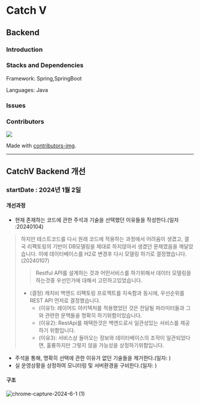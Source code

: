 # Catch V 

## Backend

### Introduction

### Stacks and Dependencies
Framework: Spring,SpringBoot
 
Languages: Java

### Issues

### Contributors

<!-- Copy-paste in your Readme.md file -->

<a href = "https://github.com/Tanu-N-Prabhu/Python/graphs/contributors">
  <img src = "https://contrib.rocks/image?repo=gangfunction/catchvbackend"/>
</a>

Made with [contributors-img](https://contrib.rocks).

---
## CatchV Backend 개선 
### startDate : 2024년 1월 2일
#### 개선과정
- 현재 존재하는 코드에 관한 주석과 기술을 선택했던 이유들을 작성한다.(일자 :20240104)
>   하지만 테스트코드를 다시 원래 코드에 적용하는 과정에서 어려움이 생겼고, 결국 리팩토링의 기반이 DB모델링을 제대로 하지않아서 생겼던 문제였음을 깨달았습니다. 이에 데이터베이스를 H2로 변경후 다시 모델링 하기로 결정했습니다. (20240107)
>> Restful API를 설계하는 것과 어떤서비스를 하기위해서 데이터 모델링을 하는것중 우선인가에 대해서 고민하고있었습니다.
> - (결정) 캐치비 백엔드 리팩토링 프로젝트를 지속함과 동시에,  우선순위를 REST API 먼저로 결정했습니다.
>   - (이유1): 레이어드 아키텍처를 적용했었던 것은 전달될 파라미터들과 그와 관련한 문맥들을 명확히 하기위함이었습니다.
>   - (이유2): RestApi를 채택한것은 백엔드로서 일관성있는 서비스를 제공하기 위함입니다.
>   - (이유3): 서비스상 들어오는 정보와 데이터베이스의 조작이 일관되었다면, 훌륭하지만 그렇지 않을 가능성을 상정하기위함입니다.
- 주석을 통해, 명확히 선택에 관한 이유가 없던 기술들을 제거한다.(일자: )
- 실 운영상황을 상정하여 모니터링 및 서버환경을 구비한다.(일자: )

#### 구조 
![chrome-capture-2024-6-1 (1)](https://github.com/gangfunction/catchvbackend/assets/62240333/d6918e05-9754-404a-8982-d7b8a63b8ada)
